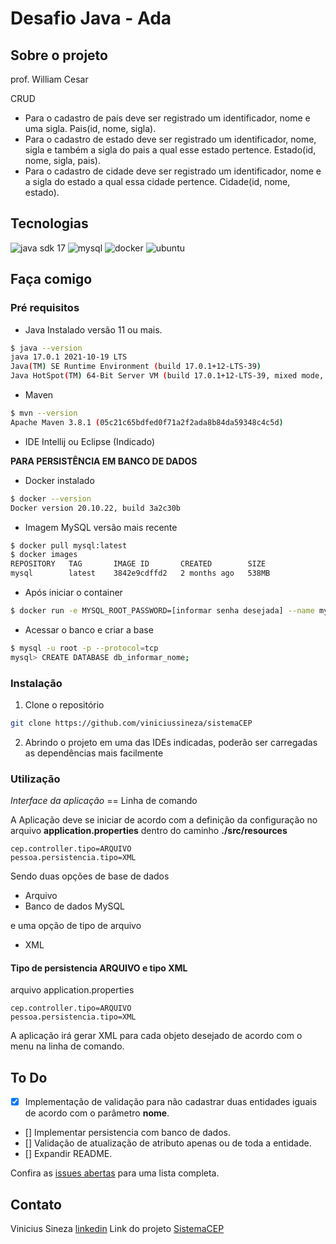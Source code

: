 # Desafio Java - Ada

## Sobre o projeto 

prof. William Cesar

CRUD

- Para o cadastro de país deve ser registrado um identificador, nome e uma sigla. Pais(id, nome, sigla).
- Para o cadastro de estado deve ser registrado um identificador, nome, sigla e também a sigla do pais a qual esse estado pertence. Estado(id, nome, sigla, pais).
- Para o cadastro de cidade deve ser registrado um identificador, nome e a sigla do estado a qual essa cidade pertence. Cidade(id, nome, estado).

## Tecnologias

![java sdk 17](https://img.icons8.com/color/96/null/java-coffee-cup-logo--v1.png)
![mysql](https://img.icons8.com/color/96/null/mysql-logo.png)
![docker](https://img.icons8.com/color/96/null/docker.png)
![ubuntu](https://img.icons8.com/color/96/null/ubuntu--v1.png)

## Faça comigo

### Pré requisitos

- Java Instalado versão 11 ou mais.
```bash
$ java --version
java 17.0.1 2021-10-19 LTS
Java(TM) SE Runtime Environment (build 17.0.1+12-LTS-39)
Java HotSpot(TM) 64-Bit Server VM (build 17.0.1+12-LTS-39, mixed mode, sharing)
```

- Maven 
```bash
$ mvn --version
Apache Maven 3.8.1 (05c21c65bdfed0f71a2f2ada8b84da59348c4c5d)
```

- IDE Intellij ou Eclipse (Indicado)

**PARA PERSISTÊNCIA EM BANCO DE DADOS**

- Docker instalado
```bash
$ docker --version
Docker version 20.10.22, build 3a2c30b
```

- Imagem MySQL versão mais recente 
```bash
$ docker pull mysql:latest
$ docker images
REPOSITORY   TAG       IMAGE ID       CREATED        SIZE
mysql        latest    3842e9cdffd2   2 months ago   538MB
```

- Após iniciar o container
```bash
$ docker run -e MYSQL_ROOT_PASSWORD=[informar senha desejada] --name mysql -d -p 3306:3306 mysql 
```

- Acessar o banco e criar a base
```bash
$ mysql -u root -p --protocol=tcp
mysql> CREATE DATABASE db_informar_nome;
```
### Instalação

1. Clone o repositório
```bash
git clone https://github.com/viniciussineza/sistemaCEP
```

2. Abrindo o projeto em uma das IDEs indicadas, poderão ser carregadas as dependências mais facilmente

### Utilização

*Interface da aplicação* == Linha de comando

A Aplicação deve se iniciar de acordo com a definição da configuração no arquivo **application.properties** dentro do caminho **./src/resources**

```
cep.controller.tipo=ARQUIVO
pessoa.persistencia.tipo=XML
```

Sendo duas opções de base de dados
- Arquivo
- Banco de dados MySQL

e uma opção de tipo de arquivo
- XML

#### Tipo de persistencia **ARQUIVO** e tipo **XML**

arquivo application.properties
```
cep.controller.tipo=ARQUIVO
pessoa.persistencia.tipo=XML
```

A aplicação irá gerar XML para cada objeto desejado de acordo com o menu na linha de comando.



## To Do

- [X] Implementação de validação para não cadastrar duas entidades iguais de acordo com o parâmetro **nome**.
- [] Implementar persistencia com banco de dados.
- [] Validação de atualização de atributo apenas ou de toda a entidade.
- [] Expandir README.

Confira as [issues abertas](https://github.com/viniciussineza/sistemaCEP/issues) para uma lista completa.

## Contato

Vinicius Sineza [linkedin](https://www.linkedin.com/in/vinícius-sineza-1bba3b28/)
Link do projeto [SistemaCEP](https://github.com/viniciussineza/sistemaCEP)
